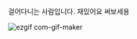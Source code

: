 걸어다니는 사람입니다. 재밌어요 써보세용

![ezgif com-gif-maker](https://user-images.githubusercontent.com/52379503/197667835-7ebc6ef0-1bdf-4217-933c-e36832d05634.gif)
